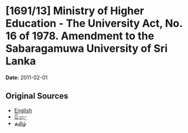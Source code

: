 # [1691/13] Ministry of Higher Education - The University Act, No. 16 of 1978. Amendment to the Sabaragamuwa University of Sri Lanka

**Date:** 2011-02-01

## Original Sources

- [English](https://documents.gov.lk/view/extra-gazettes/2011/2/1691-13_E.pdf)
- [සිංහල](https://documents.gov.lk/view/extra-gazettes/2011/2/1691-13_S.pdf)
- [தமிழ்](https://documents.gov.lk/view/extra-gazettes/2011/2/1691-13_T.pdf)
